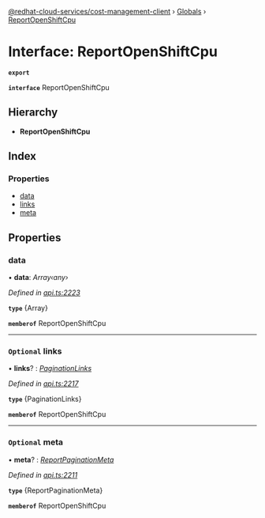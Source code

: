 [@redhat-cloud-services/cost-management-client](../README.md) › [Globals](../globals.md) › [ReportOpenShiftCpu](reportopenshiftcpu.md)

# Interface: ReportOpenShiftCpu

**`export`** 

**`interface`** ReportOpenShiftCpu

## Hierarchy

* **ReportOpenShiftCpu**

## Index

### Properties

* [data](reportopenshiftcpu.md#data)
* [links](reportopenshiftcpu.md#optional-links)
* [meta](reportopenshiftcpu.md#optional-meta)

## Properties

###  data

• **data**: *Array‹any›*

*Defined in [api.ts:2223](https://github.com/RedHatInsights/javascript-clients/blob/master/packages/cost-management/api.ts#L2223)*

**`type`** {Array<any>}

**`memberof`** ReportOpenShiftCpu

___

### `Optional` links

• **links**? : *[PaginationLinks](paginationlinks.md)*

*Defined in [api.ts:2217](https://github.com/RedHatInsights/javascript-clients/blob/master/packages/cost-management/api.ts#L2217)*

**`type`** {PaginationLinks}

**`memberof`** ReportOpenShiftCpu

___

### `Optional` meta

• **meta**? : *[ReportPaginationMeta](reportpaginationmeta.md)*

*Defined in [api.ts:2211](https://github.com/RedHatInsights/javascript-clients/blob/master/packages/cost-management/api.ts#L2211)*

**`type`** {ReportPaginationMeta}

**`memberof`** ReportOpenShiftCpu

